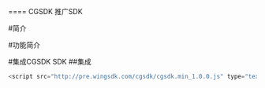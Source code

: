 ==== CGSDK
推广SDK

#简介

#功能简介

#集成CGSDK SDK
##集成
```javascript
<script src="http://pre.wingsdk.com/cgsdk/cgsdk.min_1.0.0.js" type="text/javascript" />
